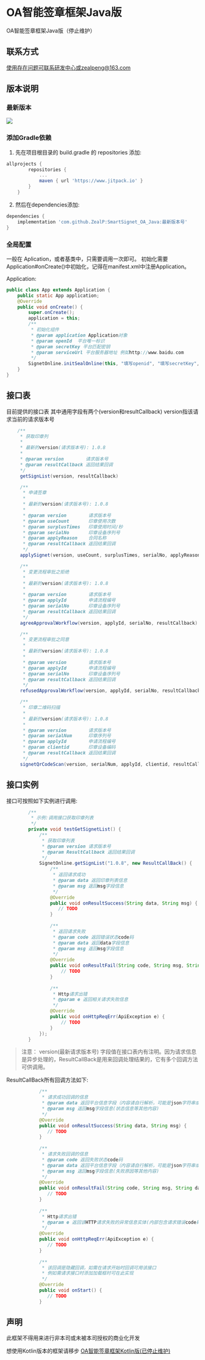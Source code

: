 # OA智能签章框架Java版

OA智能签章框架Java版（停止维护）

## 联系方式

使用存在问题可联系研发中心或zealpeng@163.com

## 版本说明
### 最新版本
<!-- [![release](https://img.shields.io/badge/beta-v1.0.1-orange.svg)](https://github.com/ZealP/SmartSignet_OA_Java)-->

[![](https://www.jitpack.io/v/ZealP/SmartSignet_OA_Java.svg)](https://www.jitpack.io/#ZealP/SmartSignet_OA_Java)

<!-- ### Demo下载
[![downloads](https://img.shields.io/badge/downloads-430k-blue.svg)](https://github.com/zhou-you/RxEasyHttp/blob/master/RxEasyHttp-Demo.apk?raw=true) -->

### 添加Gradle依赖

1. 先在项目根目录的 build.gradle 的 repositories 添加:

```gradle
allprojects {
        repositories {
            ...
            maven { url 'https://www.jitpack.io' }
        }
    }
```

2. 然后在dependencies添加:

```gradle
dependencies {
    implementation 'com.github.ZealP:SmartSignet_OA_Java:最新版本号'
}
```
### 全局配置

一般在 Aplication，或者基类中，只需要调用一次即可。
初始化需要Application#onCreate()中初始化，记得在manifest.xml中注册Application。

Application:

```java
public class App extends Application {
    public static App application;
    @Override
    public void onCreate() {
        super.onCreate();
        application = this;
        /**
         * 初始化组件
         * @param application Application对象
         * @param openId  平台唯一标识
         * @param secretKey 平台匹配密钥
         * @param serviceUrl 平台服务器地址 例如http://www.baidu.com
         */
        SignetOnline.initSealOnline(this, "填写openid", "填写secretKey", "填写serviceUrl");
    }
}
```

## 接口表

目前提供的接口表
其中通用字段有两个(version和resultCallback)
version指该请求当前的请求版本号

```java
    /**
     * 获取印章列
     *
     * 最新的version(请求版本号): 1.0.8
     *
     * @param version        请求版本号
     * @param resultCallback 返回结果回调
     */
     getSignList(version, resultCallback)

     /**
      * 申请签章
      *
      * 最新的version(请求版本号): 1.0.8
      *
      * @param version        请求版本号
      * @param useCount       印章使用次数
      * @param surplusTimes   印章使用时间/秒
      * @param serialNo       印章设备序列号
      * @param applyReason    合同名称
      * @param resultCallback 返回结果回调
      */
     applySignet(version, useCount, surplusTimes, serialNo, applyReason, resultCallback)

     /**
      * 变更流程审批之拒绝
      *
      * 最新的version(请求版本号): 1.0.8
      *
      * @param version        请求版本号
      * @param applyId        申请流程编号
      * @param serialNo       印章设备序列号
      * @param resultCallback 返回结果回调
      */
     agreeApprovalWorkflow(version, applyId, serialNo, resultCallback)

     /**
      * 变更流程审批之同意
      *
      * 最新的version(请求版本号): 1.0.8
      *
      * @param version        请求版本号
      * @param applyId        申请流程编号
      * @param serialNo       印章设备序列号
      * @param resultCallback 返回结果回调
      */
     refusedApprovalWorkflow(version, applyId, serialNo, resultCallback)

     /**
      * 印章二维码扫描
      *
      * 最新的version(请求版本号): 1.0.8
      *
      * @param version        请求版本号
      * @param serialNum      印章序列号
      * @param applyId        申请流程编号
      * @param clientid       印章设备编码
      * @param resultCallback 返回结果回调
      */
     signetQrCodeScan(version, serialNum, applyId, clientid, resultCallback)
```

## 接口实例

接口可按照如下实例进行调用:

```java
        /**
         * 示例:调用接口获取印章列表
         */
        private void testGetSignetList() {
            /**
             * 获取印章列表
             * @param version 请求版本号
             * @param ResultCallback 返回结果回调
             */
            SignetOnline.getSignList("1.0.8", new ResultCallBack() {
                /**
                 * 返回请求成功
                 * @param data 返回印章列表信息
                 * @param msg 返回msg字段信息
                 */
                @Override
                public void onResultSuccess(String data, String msg) {
                   // TODO
                }
    
                /**
                 * 返回请求失败
                 * @param code 返回错误状态code码
                 * @param data 返回data字段信息
                 * @param msg 返回msg字段信息
                 */
                @Override
                public void onResultFail(String code, String msg, String data) {
                    // TODO
                }
    
                /**
                 * Http请求出错
                 * @param e 返回相关请求失败信息
                 */
                @Override
                public void onHttpReqErr(ApiException e) {
                    // TODO
                }
            });
        }
```

>注意：
version(最新请求版本号) 字段值在接口表内有注明。因为请求信息是异步处理的，ResultCallBack是用来回调处理结果的，它有多个回调方法可供调用。

ResultCallBack所有回调方法如下:

```java
            /**
             * 请求成功回调的信息
             * @param data 返回平台信息字段（内容请自行解析，可能是json字符串或其他内容）
             * @param msg 返回msg字段信息(状态信息等其他内容)
             */
            @Override
            public void onResultSuccess(String data, String msg) {
               // TODO
            }
            
            /**
             * 请求失败回调的信息
             * @param code 返回失败状态code码
             * @param data 返回平台信息字段（内容请自行解析，可能是json字符串或其他内容）
             * @param msg 返回msg字段信息(失败原因等其他内容)
             */
            @Override
            public void onResultFail(String code, String msg, String data) {
               // TODO
            }
            
            /**
             * Http请求出错
             * @param e 返回该HTTP请求失败的异常信息实体(内部包含请求错误code码、异常信息message等内容)
             */
            @Override
            public void onHttpReqErr(ApiException e) {
               // TODO
            }
            
            /**
             * 该回调是隐藏回调，如需在请求开始时回调可用该接口
             * 例如需请求接口时添加加载框时可在此实现
             */
            @Override
            public void onStart() {
               // TODO
            }
```

## 声明

此框架不得用来进行非本司或未被本司授权的商业化开发

想使用Kotlin版本的框架请移步 [OA智能签章框架Kotlin版(已停止维护)](https://github.com/ZealP/SmartSignet_OA_Kotlin)

